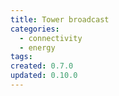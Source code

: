 ```yaml
---
title: Tower broadcast
categories:
  - connectivity
  - energy
tags:
created: 0.7.0
updated: 0.10.0
---
```

